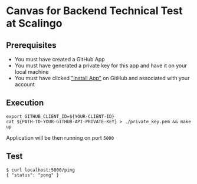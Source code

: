 # Canvas for Backend Technical Test at Scalingo

## Prerequisites

* You must have created a GitHub App
* You must have generated a private key for this app and have it on your local machine
* You must have clicked ["Install App"](https://docs.github.com/en/apps/using-github-apps/installing-your-own-github-app) on GitHub and associated with your account

## Execution

```
export GITHUB_CLIENT_ID=${YOUR-CLIENT-ID}
cat ${PATH-TO-YOUR-GITHUB-API-PRIVATE-KEY} > ./private_key.pem && make up
```

Application will be then running on port `5000`

## Test

```
$ curl localhost:5000/ping
{ "status": "pong" }
```
